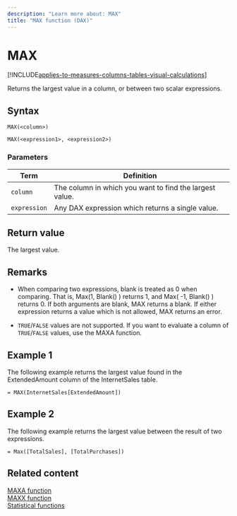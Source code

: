 ```yaml
---
description: "Learn more about: MAX"
title: "MAX function (DAX)"
---
```

# MAX

[!INCLUDE[applies-to-measures-columns-tables-visual-calculations](includes/applies-to-measures-columns-tables-visual-calculations.md)]

Returns the largest value in a column, or between two scalar expressions.  
  
## Syntax  
  
```dax
MAX(<column>)  
```

```dax
MAX(<expression1>, <expression2>)
```
  
### Parameters
  
|Term|Definition|  
|--------|--------------|  
|`column`|The column in which you want to find the largest value.|  
|`expression`|Any DAX expression which returns a single value.|  
  
## Return value

The largest value.
  
## Remarks  

- When comparing two expressions, blank is treated as 0 when comparing. That is, Max(1, Blank() ) returns 1, and Max( -1, Blank() ) returns 0. If both arguments are blank, MAX returns a blank. If either expression returns a value which is not allowed, MAX returns an error.

- `TRUE`/`FALSE` values are not supported. If you want to evaluate a column of `TRUE`/`FALSE` values, use the MAXA function.
  
## Example 1

The following example returns the largest value found in the ExtendedAmount column of the InternetSales table.  
  
```dax
= MAX(InternetSales[ExtendedAmount])  
```

## Example 2

The following example returns the largest value between the result of two expressions.  
  
```dax
= Max([TotalSales], [TotalPurchases])
```

## Related content

[MAXA function](maxa-function-dax.md)  
[MAXX function](maxx-function-dax.md)  
[Statistical functions](statistical-functions-dax.md)  
